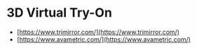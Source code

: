 # 3D Virtual Try-On

* [https://www.trimirror.com/](https://www.trimirror.com/)
* [https://www.avametric.com/](https://www.avametric.com/)

